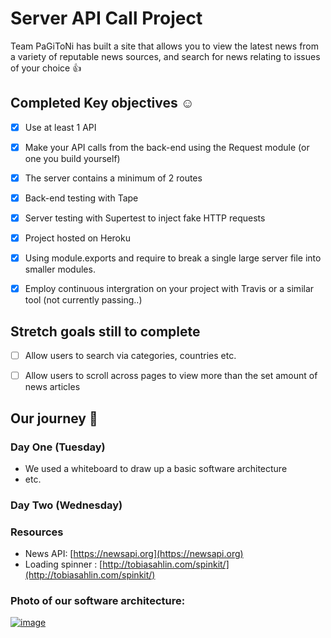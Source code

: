 Server API Call Project
====================

Team PaGiToNi has built a site that allows you to view the latest news from a variety of reputable news sources, and search for news relating to issues of your choice 👍

Completed Key objectives ☺️
-------------------------------------------------------------------------------------------------------------------------------

-   [x]  Use at least 1 API
-   [x]  Make your API calls from the back-end using the Request module (or one you build yourself)
-   [x]  The server contains a minimum of 2 routes
-   [x]  Back-end testing with Tape
-   [x]  Server testing with Supertest to inject fake HTTP requests
-   [x]  Project hosted on Heroku
-   [x]  Using module.exports and require to break a single large server file into smaller modules.
-   [x]  Employ continuous intergration on your project with Travis or a similar tool (not currently passing..)


Stretch goals still to complete
----------------------------------------------------------------------------------------------------------------
-   [ ]  Allow users to search via categories, countries etc.
-   [ ]  Allow users to scroll across pages to view more than the set amount of news articles


Our journey 🚗
---------------------------------------------------------------------------------------------------------

### Day One (Tuesday)

-   We used a whiteboard to draw up a basic software architecture
-   etc.

### Day Two (Wednesday)



### Resources

-   News API: 
[https://newsapi.org](https://newsapi.org)
-   Loading spinner : 
[http://tobiasahlin.com/spinkit/](http://tobiasahlin.com/spinkit/)

### [ ](https://github.com/fac-13/vithAutocomplete/blob/master/README.md#photo-of-our-software-architecture)Photo of our software architecture:

[![image](https://user-images.githubusercontent.com/32312712/37800572-2d904380-2e1b-11e8-9f47-f6eee1cbb0c7.png)](https://user-images.githubusercontent.com/32312712/37800572-2d904380-2e1b-11e8-9f47-f6eee1cbb0c7.png)
